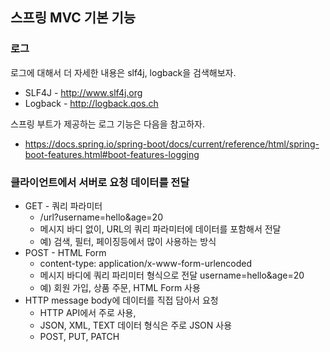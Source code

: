 ## 스프링 MVC 기본 기능
### 로그

로그에 대해서 더 자세한 내용은 
slf4j, logback을 검색해보자. 
- SLF4J - http://www.slf4j.org
- Logback - http://logback.qos.ch

스프링 부트가 제공하는 로그 기능은 다음을 참고하자. 
- https://docs.spring.io/spring-boot/docs/current/reference/html/spring-boot-features.html#boot-features-logging

### 클라이언트에서 서버로 요청 데이터를 전달
- GET - 쿼리 파라미터 
  - /url?username=hello&age=20
  - 메시지 바디 없이, URL의 쿼리 파라미터에 데이터를 포함해서 전달 
  - 예) 검색, 필터, 페이징등에서 많이 사용하는 방식
- POST - HTML Form 
  - content-type: application/x-www-form-urlencoded 
  - 메시지 바디에 쿼리 파리미터 형식으로 전달 username=hello&age=20 
  - 예) 회원 가입, 상품 주문, HTML Form 사용
- HTTP message body에 데이터를 직접 담아서 요청 
  - HTTP API에서 주로 사용, 
  - JSON, XML, TEXT 데이터 형식은 주로 JSON 사용 
  - POST, PUT, PATCH
